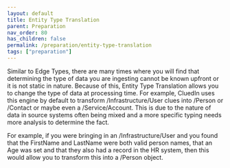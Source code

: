 ```yaml
---
layout: default
title: Entity Type Translation
parent: Preparation
nav_order: 80
has_children: false
permalink: /preparation/entity-type-translation
tags: ["preparation"]
---
```



Similar to Edge Types, there are many times where you will find that determining the type of data you are ingesting cannot be known upfront or it is not static in nature. Because of this, Entity Type Translation allows you to change the type of data at processing time. For example, CluedIn uses this engine by default to transform /Infrastructure/User clues into /Person or /Contact or maybe even a /Service/Account. This is due to the nature of data in source systems often being mixed and a more specific typing needs more analysis to determine the fact. 

For example, if you were bringing in an /Infrastructure/User and you found that the FirstName and LastName were both valid person names, that an Age was set and that they also had a record in the HR system, then this would allow you to transform this into a /Person object. 